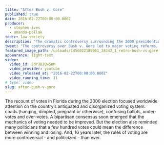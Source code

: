 ```yaml
---
title: "After Bush v. Gore"
published: true
date: 2016-02-22T00:00:00.000Z
producer:
  - stephen-ives
  - amanda-pollak
topic: law-society
description: "The dramatic controversy surrounding the 2000 presidential election led to sweeping voting reforms, but opened the door to a new set of problems that continue to impact elections today."
tweet: "The controversy over Bush v. Gore led to major voting reforms, but opened the door to new problems:"
featured_image_path: /uploads/1456022189961_38342_1_retro-bush-vs-gore.jpg
appearance: light-text
video:
  video_id: JdYJDJQw5nM
  video_provider: youtube
  video_released_at: "2016-02-22T00:00:00.000Z"
  video_running_time: 11
# type: video
slug: after-bush-v-gore
---
```


The recount of votes in Florida during the 2000 election focused worldwide attention on the country’s antiquated and disorganized voting system: chads (hanging, dimpled, pregnant or otherwise), confusing ballots, under-votes and over-votes. A bipartisan consensus soon emerged that the mechanics of voting needed to be improved. But the election also reminded many politicians that a few hundred votes could mean the difference between winning and losing. And, 16 years later, the rules of voting are more controversial - and politicized - than ever.

